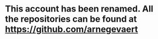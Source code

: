 # This account has been renamed. All the repositories can be found at https://github.com/arnegevaert
